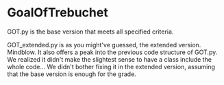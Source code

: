 # GoalOfTrebuchet

GOT.py is the base version that meets all specified criteria.

GOT_extended.py is as you might've guessed, the extended version. Mindblow.
It also offers a peak into the previous code structure of GOT.py.
We realized it didn't make the slightest sense to have a class include the whole code...
We didn't bother fixing it in the extended version, assuming that the base version is enough for the grade.